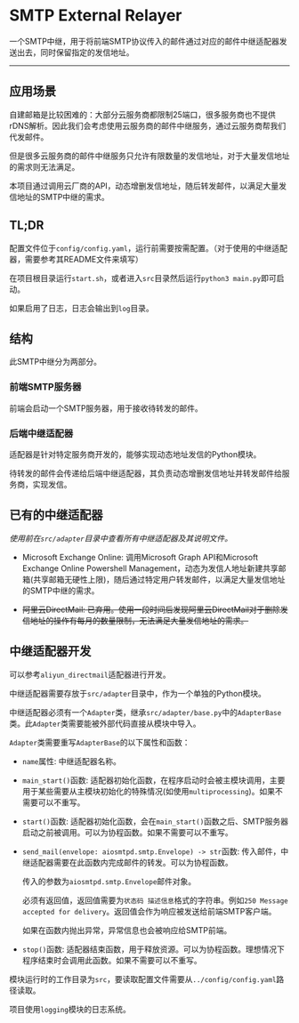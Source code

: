 # SMTP External Relayer

一个SMTP中继，用于将前端SMTP协议传入的邮件通过对应的邮件中继适配器发送出去，同时保留指定的发信地址。

---

## 应用场景

自建邮箱是比较困难的：大部分云服务商都限制25端口，很多服务商也不提供rDNS解析。因此我们会考虑使用云服务商的邮件中继服务，通过云服务商帮我们代发邮件。

但是很多云服务商的邮件中继服务只允许有限数量的发信地址，对于大量发信地址的需求则无法满足。

本项目通过调用云厂商的API，动态增删发信地址，随后转发邮件，以满足大量发信地址的SMTP中继的需求。

## TL;DR

配置文件位于`config/config.yaml`，运行前需要按需配置。（对于使用的中继适配器，需要参考其README文件来填写）

在项目根目录运行`start.sh`，或者进入`src`目录然后运行`python3 main.py`即可启动。

如果启用了日志，日志会输出到`log`目录。

## 结构

此SMTP中继分为两部分。

### 前端SMTP服务器

前端会启动一个SMTP服务器，用于接收待转发的邮件。

### 后端中继适配器

适配器是针对特定服务商开发的，能够实现动态地址发信的Python模块。

待转发的邮件会传递给后端中继适配器，其负责动态增删发信地址并转发邮件给服务商，实现发信。

## 已有的中继适配器

*使用前在`src/adapter`目录中查看所有中继适配器及其说明文件。*

- Microsoft Exchange Online: 调用Microsoft Graph API和Microsoft Exchange Online Powershell Management，动态为发信人地址新建共享邮箱(共享邮箱无硬性上限)，随后通过特定用户转发邮件，以满足大量发信地址的SMTP中继的需求。

- ~~阿里云DirectMail: 已弃用。使用一段时间后发现阿里云DirectMail对于删除发信地址的操作有每月的数量限制，无法满足大量发信地址的需求。~~

## 中继适配器开发

可以参考`aliyun_directmail`适配器进行开发。

中继适配器需要存放于`src/adapter`目录中，作为一个单独的Python模块。

中继适配器必须有一个`Adapter`类，继承`src/adapter/base.py`中的`AdapterBase`类。此`Adapter`类需要能被外部代码直接从模块中导入。

`Adapter`类需要重写`AdapterBase`的以下属性和函数：

  - `name`属性: 中继适配器名称。

  - `main_start()`函数: 适配器初始化函数，在程序启动时会被主模块调用，主要用于某些需要从主模块初始化的特殊情况(如使用`multiprocessing`)。如果不需要可以不重写。

  - `start()`函数: 适配器初始化函数，会在`main_start()`函数之后、SMTP服务器启动之前被调用。可以为协程函数。如果不需要可以不重写。

  - `send_mail(envelope: aiosmtpd.smtp.Envelope) -> str`函数: 传入邮件，中继适配器需要在此函数内完成邮件的转发。可以为协程函数。
    
    传入的参数为`aiosmtpd.smtp.Envelope`邮件对象。

    必须有返回值，返回值需要为`状态码 描述信息`格式的字符串。例如`250 Message accepted for delivery`。返回值会作为响应被发送给前端SMTP客户端。

    如果在函数内抛出异常，异常信息也会被响应给SMTP前端。

  - `stop()`函数: 适配器结束函数，用于释放资源。可以为协程函数。理想情况下程序结束时会调用此函数。如果不需要可以不重写。
    
模块运行时的工作目录为`src`，要读取配置文件需要从`../config/config.yaml`路径读取。

项目使用`logging`模块的日志系统。
